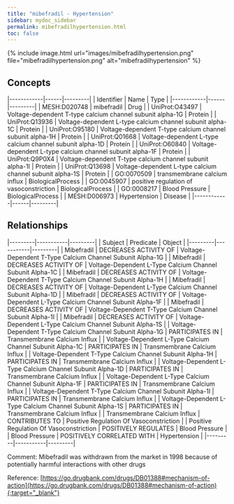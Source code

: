 ```yaml
---
title: "mibefradil - Hypertension"
sidebar: mydoc_sidebar
permalink: mibefradilhypertension.html
toc: false 
---
```


{% include image.html url="images/mibefradilhypertension.png" file="mibefradilhypertension.png" alt="mibefradilhypertension" %}

## Concepts

|------------|------|---------|
| Identifier | Name | Type    |
|------------|------|---------|
| MESH:D020748 | mibefradil | Drug |
| UniProt:O43497 | Voltage-dependent T-type calcium channel subunit alpha-1G | Protein |
| UniProt:Q13936 | Voltage-dependent L-type calcium channel subunit alpha-1C | Protein |
| UniProt:O95180 | Voltage-dependent T-type calcium channel subunit alpha-1H | Protein |
| UniProt:Q01668 | Voltage-dependent L-type calcium channel subunit alpha-1D | Protein |
| UniProt:O60840 | Voltage-dependent L-type calcium channel subunit alpha-1F | Protein |
| UniProt:Q9P0X4 | Voltage-dependent T-type calcium channel subunit alpha-1I | Protein |
| UniProt:Q13698 | Voltage-dependent L-type calcium channel subunit alpha-1S | Protein |
| GO:0070509 | transmembrane calcium influx | BiologicalProcess |
| GO:0045907 | positive regulation of vasoconstriction | BiologicalProcess |
| GO:0008217 | Blood Pressure | BiologicalProcess |
| MESH:D006973 | Hypertension | Disease |
|------------|------|---------|

## Relationships

|---------|-----------|---------|
| Subject | Predicate | Object  |
|---------|-----------|---------|
| Mibefradil | DECREASES ACTIVITY OF | Voltage-Dependent T-Type Calcium Channel Subunit Alpha-1G |
| Mibefradil | DECREASES ACTIVITY OF | Voltage-Dependent L-Type Calcium Channel Subunit Alpha-1C |
| Mibefradil | DECREASES ACTIVITY OF | Voltage-Dependent T-Type Calcium Channel Subunit Alpha-1H |
| Mibefradil | DECREASES ACTIVITY OF | Voltage-Dependent L-Type Calcium Channel Subunit Alpha-1D |
| Mibefradil | DECREASES ACTIVITY OF | Voltage-Dependent L-Type Calcium Channel Subunit Alpha-1F |
| Mibefradil | DECREASES ACTIVITY OF | Voltage-Dependent T-Type Calcium Channel Subunit Alpha-1I |
| Mibefradil | DECREASES ACTIVITY OF | Voltage-Dependent L-Type Calcium Channel Subunit Alpha-1S |
| Voltage-Dependent T-Type Calcium Channel Subunit Alpha-1G | PARTICIPATES IN | Transmembrane Calcium Influx |
| Voltage-Dependent L-Type Calcium Channel Subunit Alpha-1C | PARTICIPATES IN | Transmembrane Calcium Influx |
| Voltage-Dependent T-Type Calcium Channel Subunit Alpha-1H | PARTICIPATES IN | Transmembrane Calcium Influx |
| Voltage-Dependent L-Type Calcium Channel Subunit Alpha-1D | PARTICIPATES IN | Transmembrane Calcium Influx |
| Voltage-Dependent L-Type Calcium Channel Subunit Alpha-1F | PARTICIPATES IN | Transmembrane Calcium Influx |
| Voltage-Dependent T-Type Calcium Channel Subunit Alpha-1I | PARTICIPATES IN | Transmembrane Calcium Influx |
| Voltage-Dependent L-Type Calcium Channel Subunit Alpha-1S | PARTICIPATES IN | Transmembrane Calcium Influx |
| Transmembrane Calcium Influx | CONTRIBUTES TO | Positive Regulation Of Vasoconstriction |
| Positive Regulation Of Vasoconstriction | POSITIVELY REGULATES | Blood Pressure |
| Blood Pressure | POSITIVELY CORRELATED WITH | Hypertension |
|---------|-----------|---------|

Comment: Mibefradil was withdrawn from the market in 1998 because of potentially harmful interactions with other drugs

Reference: [https://go.drugbank.com/drugs/DB01388#mechanism-of-action](https://go.drugbank.com/drugs/DB01388#mechanism-of-action){:target="_blank"}